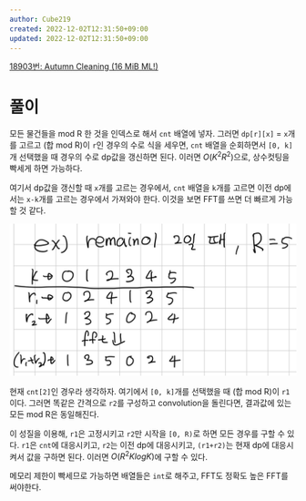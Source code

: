 ```yaml
---
author: Cube219
created: 2022-12-02T12:31:50+09:00
updated: 2022-12-02T12:31:50+09:00
---
```


[18903번: Autumn Cleaning (16 MiB ML!)](https://www.acmicpc.net/problem/18903)

# 풀이

모든 물건들을 mod R 한 것을 인덱스로 해서 `cnt` 배열에 넣자. 그러면 `dp[r][x]` = `x`개를 고르고 (합 mod R)이 `r`인 경우의 수로 식을 세우면, `cnt` 배열을 순회하면서 `[0, k]`개 선택했을 때 경우의 수로 dp값을 갱신하면 된다. 이러면 $O(K^2 R^2)$으로, 상수컷팅을 빡세게 하면 가능하다.

여기서 dp값을 갱신할 때 `x`개를 고르는 경우에서, `cnt` 배열을 `k`개를 고르면 이전 dp에서는 `x-k`개를 고르는 경우에서 가져와야 한다. 이것을 보면 FFT를 쓰면 더 빠르게 가능할 것 같다.

![|500](attachments/Pasted%20image%2020221202123255.png)

현재 `cnt[2]`인 경우라 생각하자. 여기에서 `[0, k]`개를 선택했을 때 (합 mod R)이 `r1`이다. 그러면 똑같은 간격으로 `r2`를 구성하고 convolution을 돌린다면, 결과값에 있는 모든 mod R은 동일해진다.

이 성질을 이용해, `r1`은 고정시키고 `r2`만 시작을 `[0, R)`로 하면 모든 경우를 구할 수 있다. `r1`은 `cnt`에 대응시키고, `r2`는 이전 dp에 대응시키고, `(r1+r2)`는 현재 dp에 대응시켜서 값을 구하면 된다. 이러면 $O(R^2 KlogK)$에 구할 수 있다.

메모리 제한이 빡세므로 가능하면 배열들은 `int`로 해주고, FFT도 정확도 높은 FFT를 써야한다.
